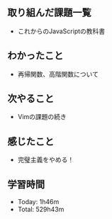 ## 取り組んだ課題一覧
- これからのJavaScriptの教科書
## わかったこと
- 再帰関数、高階関数について
## 次やること
- Vimの課題の続き
## 感じたこと
- 完璧主義をやめる！
## 学習時間
- Today: 1h46m
- Total: 529h43m
